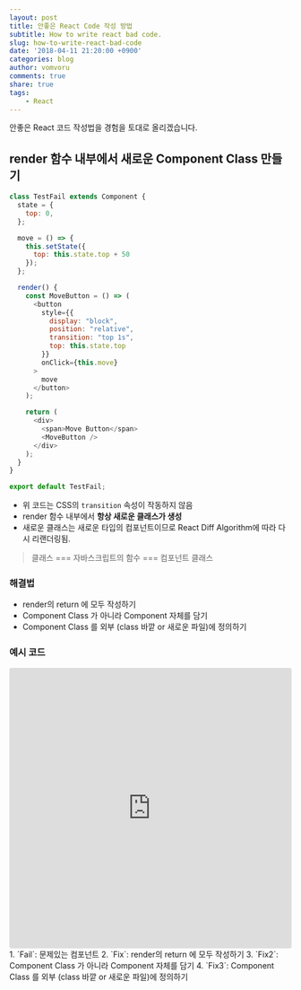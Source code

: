 ```yaml
---
layout: post
title: 안좋은 React Code 작성 방법
subtitle: How to write react bad code.
slug: how-to-write-react-bad-code
date: '2018-04-11 21:20:00 +0900'
categories: blog
author: vomvoru
comments: true
share: true
tags:
    - React
---
```


안좋은 React 코드 작성법을 경험을 토대로 올리겠습니다.


## render 함수 내부에서 새로운 Component Class 만들기

```js
class TestFail extends Component {
  state = {
    top: 0,
  };

  move = () => {
    this.setState({
      top: this.state.top + 50
    });
  };

  render() {
    const MoveButton = () => (
      <button
        style={{
          display: "block",
          position: "relative",
          transition: "top 1s",
          top: this.state.top
        }}
        onClick={this.move}
      >
        move
      </button>
    );

    return (
      <div>
        <span>Move Button</span>
        <MoveButton />
      </div>
    );
  }
}

export default TestFail;
```

- 위 코드는 CSS의 `transition` 속성이 작동하지 않음
- render 함수 내부에서 **항상 새로운 클래스가 생성**
- 새로운 클래스는 새로운 타입의 컴포넌트이므로 React Diff Algorithm에 따라 다시 리랜더링됨.

> 클래스 === 자바스크립트의 함수 === 컴포넌트 클래스


### 해결법
- render의 return 에 모두 작성하기
- Component Class 가 아니라 Component 자체를 담기
- Component Class 를 외부 (class 바깥 or 새로운 파일)에 정의하기

### 예시 코드
<iframe src="https://codesandbox.io/embed/p57m3kwl7" style="width:100%; height:500px; border:0; border-radius: 4px; overflow:hidden;" sandbox="allow-modals allow-forms allow-popups allow-scripts allow-same-origin"></iframe>
1. `Fail`: 문제있는 컴포넌트
2. `Fix`: render의 return 에 모두 작성하기
3. `Fix2`: Component Class 가 아니라 Component 자체를 담기
4. `Fix3`: Component Class 를 외부 (class 바깥 or 새로운 파일)에 정의하기
